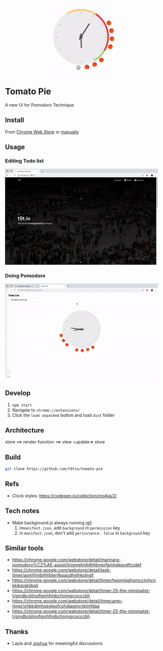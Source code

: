 
<p align="center">
  <img height="230" src="https://raw.githubusercontent.com/timqian/images/master/tomatopie-header.gif">
</p>

# Tomato Pie

A new UI for Pomodoro Technique

## Install

From [Chrome Web Store](https://chrome.google.com/webstore/detail/gffgechdocgfajkbpinmjjjlkjfjampi) or [manually](https://github.com/t9tio/tomato-pie/releases)

## Usage

### Editing Todo list

![](https://raw.githubusercontent.com/timqian/images/master/tomatopie-intro1.gif)

### Doing Pomodoro

![](https://raw.githubusercontent.com/timqian/images/master/tomatopie-intro2.gif)

## Develop

1. `npm start`
1. Navigate to `chrome://extensions/`
1. Click the `load unpacked` button and load `dist` folder

## Architecture

store ==> render function ==> view =update=> store

## Build

```bash
git clone https://github.com/t9tio/tomato-pie
```

## Refs

- Clock styles: https://codepen.io/collection/moAia/2/

## Tech notes

- Make background.js always running [ref](https://stackoverflow.com/questions/17119266/how-do-i-keep-my-app-from-going-inactive):
  1. in`manifest.json`, add  `background` in `permission` key
  2. in `manifest.json`, don't add `persistence: false` in `background` key

## Similar tools

- https://chrome.google.com/webstore/detail/marinara-pomodoro%C2%AE-assist/lojgmehidjdhhbmpjfamhpkpodfcodef
- https://chrome.google.com/webstore/detail/task-timer/aomfjmibjhhfdenfkpaodhnlhkolngif
- https://chrome.google.com/webstore/detail/timer/hepmlgghomccjinhcnkkikjpgkjibglj
- https://chrome.google.com/webstore/detail/timer-25-the-minimalist-t/gmdbcklinofignhfmibchnmgjcocccbh
- https://chrome.google.com/webstore/detail/timecamp-timer/ohbkdjmhoegleofcohdjagmcnkimfdaa
- https://chrome.google.com/webstore/detail/timer-25-the-minimalist-t/gmdbcklinofignhfmibchnmgjcocccbh

## Thanks

- Layla and [Joshua](https://github.com/joshua7v) for meaningful discussions
